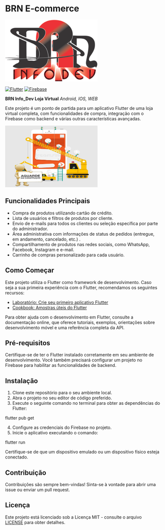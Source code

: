 # BRN E-commerce

<img src="assets/images/brnInfoDev.png" alt="Em Construção" style="width: 300px; height: 200px;">

[![Flutter](https://img.shields.io/badge/Flutter-3.10.4-blue)](https://flutter.dev/)
[![Firebase](https://img.shields.io/badge/Firebase-12.3.1-yellow)](https://firebase.google.com/)

**BRN Info_Dev Loja Virtual**
*Android, IOS, WEB*

Este projeto é um ponto de partida para um aplicativo Flutter de uma loja virtual completa, com
funcionalidades de compra, integração com o Firebase como backend e várias outras características
avançadas.

<img src="assets/images/emConstrucaoGitHub.png" alt="Em Construção" style="width: 300px; height: 200px;">

## Funcionalidades Principais

- Compra de produtos utilizando cartão de crédito.
- Lista de usuários e filtros de produtos por cliente.
- Envio de e-mails para todos os clientes ou seleção específica por parte do administrador.
- Área administrativa com informações de status de pedidos (entregue, em andamento, cancelado, etc.)
  .
- Compartilhamento de produtos nas redes sociais, como WhatsApp, Facebook, Instagram e e-mail.
- Carrinho de compras personalizado para cada usuário.

## Como Começar

Este projeto utiliza o Flutter como framework de desenvolvimento. Caso seja a sua primeira
experiência com o Flutter, recomendamos os seguintes recursos:

- [Laboratório: Crie seu primeiro aplicativo Flutter](https://docs.flutter.dev/get-started/codelab)
- [Cookbook: Amostras úteis do Flutter](https://docs.flutter.dev/cookbook)

Para obter ajuda com o desenvolvimento em Flutter, consulte a documentação online, que oferece
tutoriais, exemplos, orientações sobre desenvolvimento móvel e uma referência completa da API.

## Pré-requisitos

Certifique-se de ter o Flutter instalado corretamente em seu ambiente de desenvolvimento. Você
também precisará configurar um projeto no Firebase para habilitar as funcionalidades de backend.

## Instalação

1. Clone este repositório para o seu ambiente local.
2. Abra o projeto no seu editor de código preferido.
3. Execute o seguinte comando no terminal para obter as dependências do Flutter:

flutter pub get

4. Configure as credenciais do Firebase no projeto.
5. Inicie o aplicativo executando o comando:

flutter run

Certifique-se de que um dispositivo emulado ou um dispositivo físico esteja conectado.

## Contribuição

Contribuições são sempre bem-vindas! Sinta-se à vontade para abrir uma issue ou enviar um pull
request.

## Licença

Este projeto está licenciado sob a Licença MIT - consulte o arquivo [LICENSE](./docs/LICENSE) para obter
detalhes.
